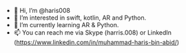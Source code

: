 - 👋 Hi, I’m @haris008
- 👀 I’m interested in swift, kotlin, AR and Python.
- 🌱 I’m currently learning AR & Python.
- 📫 You can reach me via Skype (harris.008) or LinkedIn (https://www.linkedin.com/in/muhammad-haris-bin-abid/)

<!---
haris008/haris008 is a ✨ special ✨ repository because its `README.md` (this file) appears on your GitHub profile.
You can click the Preview link to take a look at your changes.
--->
